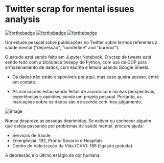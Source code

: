 # Twitter scrap for mental issues analysis

[![forthebadge](https://forthebadge.com/images/badges/ctrl-c-ctrl-v.svg)](http://forthebadge.com)
[![forthebadge](https://forthebadge.com/images/badges/contains-tasty-spaghetti-code.svg)](http://forthebadge.com)
[![forthebadge](https://forthebadge.com/images/badges/made-with-python.svg)](http://forthebadge.com)


Um estudo pessoal sobre publicações no Twitter sobre termos referentes à saúde mental ("depressão", "borderline" and "burnout").

O estudo está sendo feito em Jupyter Notebook. O scrap de tweets está sendo feito com a biblioteca tweepy do Python, com uso de GCP para armazenamento de dados, com escrita e leitura usando Google Sheets. 

* Os dados não estão disponíveis por aqui, mas caso queira acesso, entre em contato.

* As marcações estão sendo feitas de acordo com minhas perspectivas, experiências e opiniões, sendo um projeto pessoal. Portanto, as marcações sobre os dados são de acordo com meu julgamento.



 ![image](https://imagesvc.meredithcorp.io/v3/mm/image?url=https%3A%2F%2Fstatic.onecms.io%2Fwp-content%2Fuploads%2Fsites%2F44%2F2021%2F04%2F08%2Fthis-healthy-habit-can-help-boost-brain-health-later-in-life-v1.jpg)

Nunca despreze as pessoas deprimidas. 
Se estiver ou conhecer alguém que esteja passando por problemas de saúde mental, procure ajuda: 

* Serviços de Saúde
* Emergência: 192, Pronto Socorro e Hospitais
* Centro de Valorização da Vida (CVV): 188 (ligação gratuita)

A depressão é o último estágio da dor humana.
